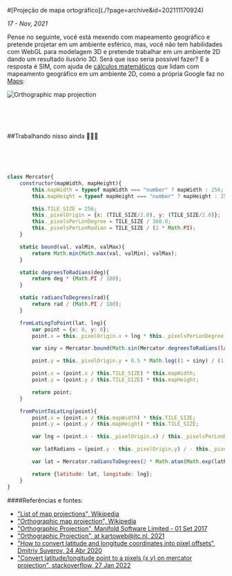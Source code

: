 <div markdown="1" class="capa" style="background-image: url(%PUBLIC_URL%/assets/images/001.jpg);">
#[Projeção de mapa ortográfico](./?page=archive&id=202111170924)
</div>

*17 - Nov, 2021*

Pense no seguinte, você está mexendo com mapeamento geográfico e pretende projetar em um ambiente esférico, mas, você não tem habilidades com WebGL para modelagem 3D e pretende trabalhar em um ambiente 2D dando um resultado ilusório 3D. Será que isso seria possível fazer? E a resposta é SIM, com ajuda de [cálculos matemáticos](https://en.wikipedia.org/wiki/List_of_map_projections) que lidam com mapeamento geográfico em um ambiente 2D, como a própria Google faz no [Maps](https://www.google.com/maps):

![Orthographic map projection](%PUBLIC_URL%/assets/images/003.gif)

<br/>
<br/>
<br/>

##Trabalhando nisso ainda 👨🏽‍💻

<br/>
<br/>
<br/>

```js
class Mercator{
    constructor(mapWidth, mapHeight){
        this.mapWidth = typeof mapWidth === "number" ? mapWidth : 256;
        this.mapHeight = typeof mapHeight === "number" ? mapHeight : 256;

        this.TILE_SIZE = 256;
        this._pixelOrigin = {x: (TILE_SIZE/2.0), y: (TILE_SIZE/2.0)};
        this._pixelsPerLonDegree = TILE_SIZE / 360.0;
        this._pixelsPerLonRadian = TILE_SIZE / (2 * Math.PI);
    }

    static bound(val, valMin, valMax){
        return Math.min(Math.max(val, valMin), valMax);
    }

    static degreesToRadians(deg){
        return deg * (Math.PI / 180);
    }

    static radiansToDegrees(rad){
        return rad / (Math.PI / 180);
    }

    fromLatLngToPoint(lat, lng){
        var point = {x: 0, y: 0};
        point.x = this._pixelOrigin.x + lng * this._pixelsPerLonDegree;

        var siny = Mercator.bound(Math.sin(Mercator.degreesToRadians(lat)), -0.9999,0.9999);

        point.y = this._pixelOrigin.y + 0.5 * Math.log((1 + siny) / (1 - siny)) *- this._pixelsPerLonRadian;

        point.x = (point.x / this.TILE_SIZE) * this.mapWidth;
        point.y = (point.y / this.TILE_SIZE) * this.mapHeight;

        return point;
    }

    fromPointToLatLng(point){
        point.x = (point.x / this.mapWidth) * this.TILE_SIZE;
        point.y = (point.y / this.mapHeight) * this.TILE_SIZE;

        var lng = (point.x - this._pixelOrigin.x) / this._pixelsPerLonDegree;

        var latRadians = (point.y - this._pixelOrigin.y) / - this._pixelsPerLonRadian;

        var lat = Mercator.radiansToDegrees(2 * Math.atan(Math.exp(latRadians)) - Math.PI / 2);

        return {latitude: lat, longitude: lng};
    }
}
```

####Referências e fontes:

* ["List of map projections", Wikipedia](https://en.wikipedia.org/wiki/List_of_map_projections)
* ["Orthographic map projection", Wikipedia](https://en.wikipedia.org/wiki/Orthographic_map_projection)
* ["Orthographic Projection", Manifold Software Limited - 01 Set 2017](https://manifold.net/doc/radian/orthographic_projection.htm)
* ["Orthographic Projection", at kartoweb@itc.nl, 2021](https://kartoweb.itc.nl/geometrics/Map%20projections/body.htm)
* ["How to convert latitude and longitude coordinates into pixel offsets", Dmitriy Suverov, 24 Abr 2020](https://medium.com/@suverov.dmitriy/how-to-convert-latitude-and-longitude-coordinates-into-pixel-offsets-8461093cb9f5)
* ["Convert latitude/longitude point to a pixels (x,y) on mercator projection", stackoverflow, 27 Jan 2022](https://stackoverflow.com/questions/14329691/convert-latitude-longitude-point-to-a-pixels-x-y-on-mercator-projection)